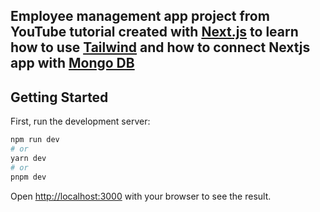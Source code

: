 ## Employee management app project from YouTube tutorial created with [Next.js](https://nextjs.org/) to learn how to use [Tailwind](https://tailwindcss.com/docs/guides/create-react-app) and how to connect Nextjs app with [Mongo DB](https://www.mongodb.com/) 

## Getting Started
First, run the development server:

```bash
npm run dev
# or
yarn dev
# or
pnpm dev
```

Open [http://localhost:3000](http://localhost:3000) with your browser to see the result.

